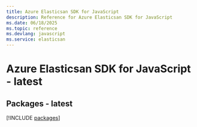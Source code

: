 ```yaml
---
title: Azure Elasticsan SDK for JavaScript
description: Reference for Azure Elasticsan SDK for JavaScript
ms.date: 06/18/2025
ms.topic: reference
ms.devlang: javascript
ms.service: elasticsan
---
```

# Azure Elasticsan SDK for JavaScript - latest
## Packages - latest
[!INCLUDE [packages](elasticsan-index.md)]